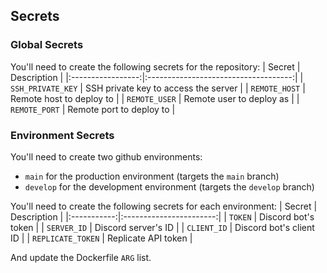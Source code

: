 ## Secrets

### Global Secrets

You'll need to create the following secrets for the repository:
| Secret | Description |
|:-----------------:|:------------------------------------:|
| `SSH_PRIVATE_KEY` | SSH private key to access the server |
| `REMOTE_HOST` | Remote host to deploy to |
| `REMOTE_USER` | Remote user to deploy as |
| `REMOTE_PORT` | Remote port to deploy to |

### Environment Secrets

You'll need to create two github environments:

-   `main` for the production environment (targets the `main` branch)
-   `develop` for the development environment (targets the `develop` branch)

You'll need to create the following secrets for each environment:
| Secret | Description |
|:-----------:|:-----------------------:|
| `TOKEN` | Discord bot's token |
| `SERVER_ID` | Discord server's ID |
| `CLIENT_ID` | Discord bot's client ID |
| `REPLICATE_TOKEN` | Replicate API token |

And update the Dockerfile `ARG` list.
